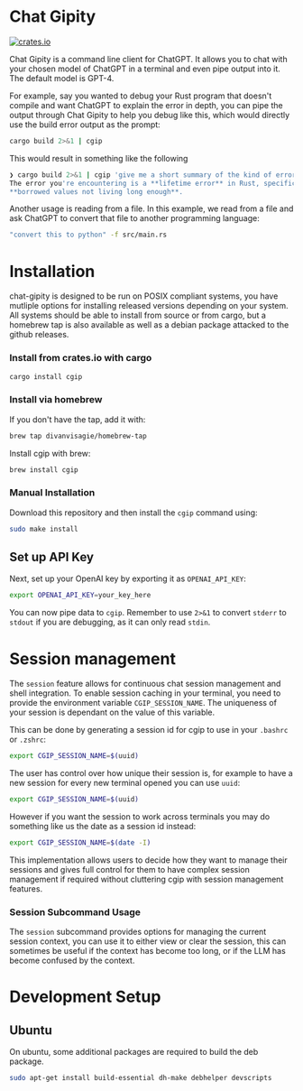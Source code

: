 # Chat Gipity
[![crates.io](https://img.shields.io/crates/v/cgip.svg)](https://crates.io/crates/cgip)

Chat Gipity is a command line client for ChatGPT. It allows you to chat with
your chosen model of ChatGPT in a terminal and even pipe output into it. The
default model is GPT-4.

For example, say you wanted to debug your Rust program that doesn't compile and
want ChatGPT to explain the error in depth, you can pipe the output through Chat
Gipity to help you debug like this, which would directly use the build error
output as the prompt: 

```sh
cargo build 2>&1 | cgip
```

This would result in something like the following
```sh
❯ cargo build 2>&1 | cgip 'give me a short summary of the kind of error this is'
The error you're encountering is a **lifetime error** in Rust, specifically an issue with **borrowed values not living long enough**.
**borrowed values not living long enough**.
```

Another usage is reading from a file. In this example, we read from a file and
ask ChatGPT to convert that file to another programming language: 
```sh cgip
"convert this to python" -f src/main.rs 
```


# Installation

chat-gipity is designed to be run on POSIX compliant systems, you have mutliple options for installing released versions depending on your system. All systems should be able to install from source or from cargo, but a homebrew tap is also available as well as a debian package attacked to the github releases.

### Install from crates.io with cargo 
```sh
cargo install cgip 
```

### Install via homebrew 
If you don't have the tap, add it with: 
```sh 
brew tap divanvisagie/homebrew-tap 
```

Install cgip with brew: 
```sh
brew install cgip
```

### Manual Installation 
Download this repository and then install the `cgip` command using:
```sh 
sudo make install 
```

## Set up API Key 
Next, set up your OpenAI key by exporting it as `OPENAI_API_KEY`: 
```sh
export OPENAI_API_KEY=your_key_here 
```

You can now pipe data to `cgip`. Remember to use `2>&1` to convert `stderr` to
`stdout` if you are debugging, as it can only read `stdin`.

# Session management
The `session` feature allows for continuous chat session management and shell
integration. To enable session caching in your terminal, you need to provide the
environment variable `CGIP_SESSION_NAME`. The uniqueness of your session is
dependant on the value of this variable. 

This can be done by generating a session id for cgip to use in your `.bashrc` 
or `.zshrc`: 
```sh 
export CGIP_SESSION_NAME=$(uuid)
```

The user has control over how unique their session is, for example to have a new
session for every new terminal opened you can use `uuid`:

```sh
export CGIP_SESSION_NAME=$(uuid) 
```
However if you want the session to work across terminals you may do something
like us the date as a session id instead:
```sh
export CGIP_SESSION_NAME=$(date -I)
```

This implementation allows users to decide how they want to manage their
sessions and gives full control for them to have complex session management if
required without cluttering cgip with session management features.

### Session Subcommand Usage 
The `session` subcommand provides options for managing the current session
context, you can use it to either view or clear the session, this can sometimes
be useful if the context has become too long, or if the LLM has become confused
by the context. 


# Development Setup

## Ubuntu 

On ubuntu, some additional packages are required to build the deb package.

```sh
sudo apt-get install build-essential dh-make debhelper devscripts 
```
